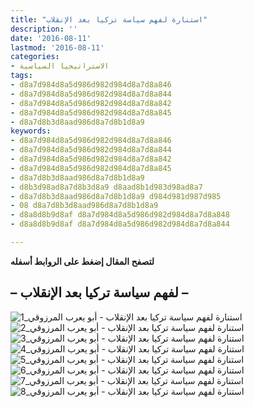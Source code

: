 ```yaml
---
title: "استنارة لفهم سياسة تركيا بعد الإنقلاب"
description: ''
date: '2016-08-11'
lastmod: '2016-08-11'
categories:
- الاستراتيجيا السياسية
tags:
- d8a7d984d8a5d986d982d984d8a7d8a846
- d8a7d984d8a5d986d982d984d8a7d8a844
- d8a7d984d8a5d986d982d984d8a7d8a842
- d8a7d984d8a5d986d982d984d8a7d8a845
- d8a7d8b3d8aad986d8a7d8b1d8a9
keywords:
- d8a7d984d8a5d986d982d984d8a7d8a846
- d8a7d984d8a5d986d982d984d8a7d8a844
- d8a7d984d8a5d986d982d984d8a7d8a842
- d8a7d984d8a5d986d982d984d8a7d8a845
- d8a7d8b3d8aad986d8a7d8b1d8a9
- d8b3d98ad8a7d8b3d8a9 d8aad8b1d983d98ad8a7
- d8a7d8b3d8aad986d8a7d8b1d8a9 d984d981d987d985
- 08 d8a7d8b3d8aad986d8a7d8b1d8a9
- d8a8d8b9d8af d8a7d984d8a5d986d982d984d8a7d8a848
- d8a8d8b9d8af d8a7d984d8a5d986d982d984d8a7d8a844

---
```

**لتصفح المقال إضغط على الروابط أسفله**

## **– لفهم سياسة تركيا بعد الإنقلاب –**

![استنارة لفهم سياسة تركيا بعد الإنقلاب - أبو يعرب المرزوقي_1](https://abouyaarebmarzouki.wordpress.com/wp-content/uploads/2016/08/d8a7d8b3d8aad986d8a7d8b1d8a9-d984d981d987d985-d8b3d98ad8a7d8b3d8a9-d8aad8b1d983d98ad8a7-d8a8d8b9d8af-d8a7d984d8a5d986d982d984d8a7d8a841.png?w=648)![استنارة لفهم سياسة تركيا بعد الإنقلاب - أبو يعرب المرزوقي_2](https://abouyaarebmarzouki.wordpress.com/wp-content/uploads/2016/08/d8a7d8b3d8aad986d8a7d8b1d8a9-d984d981d987d985-d8b3d98ad8a7d8b3d8a9-d8aad8b1d983d98ad8a7-d8a8d8b9d8af-d8a7d984d8a5d986d982d984d8a7d8a842.png?w=648)![استنارة لفهم سياسة تركيا بعد الإنقلاب - أبو يعرب المرزوقي_3](https://abouyaarebmarzouki.wordpress.com/wp-content/uploads/2016/08/d8a7d8b3d8aad986d8a7d8b1d8a9-d984d981d987d985-d8b3d98ad8a7d8b3d8a9-d8aad8b1d983d98ad8a7-d8a8d8b9d8af-d8a7d984d8a5d986d982d984d8a7d8a843.png?w=648)![استنارة لفهم سياسة تركيا بعد الإنقلاب - أبو يعرب المرزوقي_4](https://abouyaarebmarzouki.wordpress.com/wp-content/uploads/2016/08/d8a7d8b3d8aad986d8a7d8b1d8a9-d984d981d987d985-d8b3d98ad8a7d8b3d8a9-d8aad8b1d983d98ad8a7-d8a8d8b9d8af-d8a7d984d8a5d986d982d984d8a7d8a844.png?w=648)![استنارة لفهم سياسة تركيا بعد الإنقلاب - أبو يعرب المرزوقي_5](https://abouyaarebmarzouki.wordpress.com/wp-content/uploads/2016/08/d8a7d8b3d8aad986d8a7d8b1d8a9-d984d981d987d985-d8b3d98ad8a7d8b3d8a9-d8aad8b1d983d98ad8a7-d8a8d8b9d8af-d8a7d984d8a5d986d982d984d8a7d8a845.png?w=648)![استنارة لفهم سياسة تركيا بعد الإنقلاب - أبو يعرب المرزوقي_6](https://abouyaarebmarzouki.wordpress.com/wp-content/uploads/2016/08/d8a7d8b3d8aad986d8a7d8b1d8a9-d984d981d987d985-d8b3d98ad8a7d8b3d8a9-d8aad8b1d983d98ad8a7-d8a8d8b9d8af-d8a7d984d8a5d986d982d984d8a7d8a846.png?w=648)![استنارة لفهم سياسة تركيا بعد الإنقلاب - أبو يعرب المرزوقي_7](https://abouyaarebmarzouki.wordpress.com/wp-content/uploads/2016/08/d8a7d8b3d8aad986d8a7d8b1d8a9-d984d981d987d985-d8b3d98ad8a7d8b3d8a9-d8aad8b1d983d98ad8a7-d8a8d8b9d8af-d8a7d984d8a5d986d982d984d8a7d8a847.png?w=648)![استنارة لفهم سياسة تركيا بعد الإنقلاب - أبو يعرب المرزوقي_8](https://abouyaarebmarzouki.wordpress.com/wp-content/uploads/2016/08/d8a7d8b3d8aad986d8a7d8b1d8a9-d984d981d987d985-d8b3d98ad8a7d8b3d8a9-d8aad8b1d983d98ad8a7-d8a8d8b9d8af-d8a7d984d8a5d986d982d984d8a7d8a848.png?w=648)

###